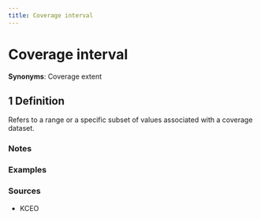 ```yaml
---
title: Coverage interval
---
```


# Coverage interval

**Synonyms**: Coverage extent

## 1 Definition

Refers to a range or a specific subset of values associated with a coverage dataset. 

### Notes 

### Examples 

### Sources
- KCEO
